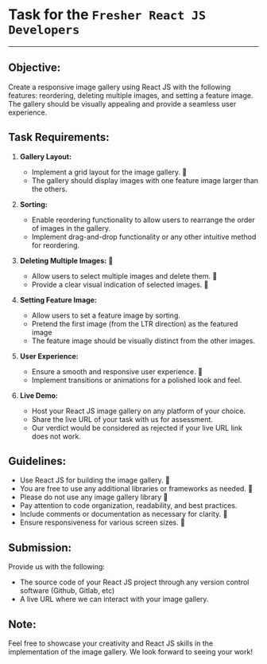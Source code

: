 # Task for the `Fresher React JS Developers`
----

## Objective:
Create a responsive image gallery using React JS with the following features: reordering, deleting multiple images, and setting a feature image. The gallery should be visually appealing and provide a seamless user experience. 

## Task Requirements:
1. **Gallery Layout:**
   - Implement a grid layout for the image gallery. 🔵
   - The gallery should display images with one feature image larger than the others.
2. **Sorting:**
   - Enable reordering functionality to allow users to rearrange the order of images in the gallery.
   - Implement drag-and-drop functionality or any other intuitive method for reordering.
3. **Deleting Multiple Images:** 🔵
   - Allow users to select multiple images and delete them. 🔵
   - Provide a clear visual indication of selected images. 🔵
4. **Setting Feature Image:**
   - Allow users to set a feature image by sorting.
   - Pretend the first image (from the LTR direction) as the featured image
   - The feature image should be visually distinct from the other images.
5. **User Experience:**
   - Ensure a smooth and responsive user experience. 🔵
   - Implement transitions or animations for a polished look and feel.

6. **Live Demo:**
   - Host your React JS image gallery on any platform of your choice.
   - Share the live URL of your task with us for assessment.
   - Our verdict would be considered as rejected if your live URL link does not work.

## Guidelines:
- Use React JS for building the image gallery. 🔵
- You are free to use any additional libraries or frameworks as needed. 🔵
- Please do not use any image gallery library 🔵
- Pay attention to code organization, readability, and best practices.
- Include comments or documentation as necessary for clarity. 🔵
- Ensure responsiveness for various screen sizes. 🔵


## Submission:
Provide us with the following:
- The source code of your React JS project through any version control software (Github, Gitlab, etc)
- A live URL where we can interact with your image gallery.

## Note:
Feel free to showcase your creativity and React JS skills in the implementation of the image gallery. We look forward to seeing your work!
